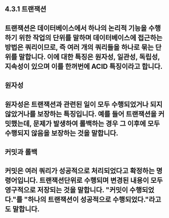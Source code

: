 ## 4.3.1 트랜잭션
## 트랜잭션은 데이터베이스에서 하나의 논리적 기능을 수행하기 위한 작업의 단위를 말하며 데이터베이스에 접근하는 방법은 쿼리이므로, 즉 여러 개의 쿼리들을 하나로 묶는 단위를 말합니다. 이에 대한 특징은 원자성, 일관성, 독립성, 지속성이 있으며 이를 한꺼번에 ACID 특징이라고 합니다.

## 원자성
## 원자성은 트랜잭션과 관련된 일이 모두 수행되었거나 되지 않았거나를 보장하는 특징입니다. 예를 들어 트랜잭션을 커밋했는데, 문제가 발생하여 롤백하는 경우 그 이후에 모두 수행되지 않음을 보장하는 것을 말합니다.

## 커밋과 롤백
## 커밋은 여러 쿼리가 성공적으로 처리되었다고 확정하는 명령어입니다. 트랜잭션단위로 수행되며 변경된 내용이 모두 영구적으로 저장되는 것을 말합니다. "커밋이 수행되었다."를 "하나의 트랜잭션이 성공적으로 수행되었다."라고도 말합니다.